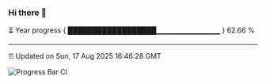 ### Hi there 👋

⏳ Year progress { ██████████████████▁▁▁▁▁▁▁▁▁▁▁▁ } 62.66 %

---

⏰ Updated on Sun, 17 Aug 2025 16:46:28 GMT

![Progress Bar CI](https://github.com/IshwaranRudhara/GIT-ACTION/workflows/Progress%20Bar%20CI/badge.svg)
